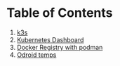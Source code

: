 # Table of Contents
1. [k3s](kubernetes\k3s\Readme.MD)
2. [Kubernetes Dashboard](kubernetes/dashboard/Readme.MD)
3. [Docker Registry with podman](docker\registry\Readme.md)
4. [Odroid temps](odroid\scripts\temps\Readme.md)
